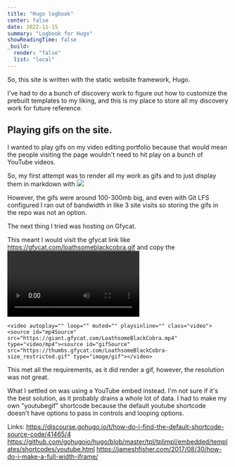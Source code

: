 ```yaml
---
title: "Hugo logbook"
center: false
date: 2022-11-15
summary: "Logbook for Hugo"
showReadingTime: false
_build:
  render: "false"
  list: "local"
---
```

So, this site is written with the static website framework, Hugo.

I've had to do a bunch of discovery work to figure out how to customize the prebuilt templates to my liking,
and this is my place to store all my discovery work for future reference.

## Playing gifs on the site.

I wanted to play gifs on my video editing portfolio because that would mean the people visiting
the page wouldn't need to hit play on a bunch of YouTube videos.

So, my first attempt was to render all my work as gifs and to just display them in markdown with ![](pathto.gif)

However, the gifs were around 100-300mb big, and even with Git LFS configured I ran out of bandwidth in like
3 site visits so storing the gifs in the repo was not an option.

The next thing I tried was hosting on Gfycat.

This meant I would visit the gfycat link like https://gfycat.com/loathsomeblackcobra.gif and copy the <video> tag, e.g.
```
<video autoplay="" loop="" muted="" playsinline="" class="video"><source id="mp4Source" src="https://giant.gfycat.com/LoathsomeBlackCobra.mp4" type="video/mp4"><source id="gifSource" src="https://thumbs.gfycat.com/LoathsomeBlackCobra-size_restricted.gif" type="image/gif"></video>
```

This met all the requirements, as it did render a gif, however, the resolution was not great.

What I settled on was using a YouTube embed instead. I'm not sure if it's the best solution, as it probably drains a whole lot of data. I had to make my own "youtubegif" shortcode because the
default youtube shortcode doesn't have options to pass in controls and looping options.

Links:
https://discourse.gohugo.io/t/how-do-i-find-the-default-shortcode-source-code/41465/4
https://github.com/gohugoio/hugo/blob/master/tpl/tplimpl/embedded/templates/shortcodes/youtube.html
https://jameshfisher.com/2017/08/30/how-do-i-make-a-full-width-iframe/


